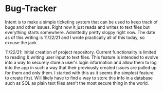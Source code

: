 # Bug-Tracker
Intent is to make a simple ticketing system that can be used to keep track of bugs and other issues. Right now it just reads and writes to text files but everything starts somewhere.
Admittedly pretty sloppy right now. The date as of this writing is 11/22/21 and I wrote practically all of this today, so excuse the jank.

11/22/21:
Initial creation of project repository. Current functionality is limited to reading & writing user input to text files. This feature is intended to evolve into a way to securely
store a user's login information and allow them to log into the app in such a way that their previously created issues are pulled up for them and only them. I started with this
as it seems the simplest feature to create first. Will likely have to find a way to store this info in a database such as SQL as plain text files aren't the most secure thing in
the world.

